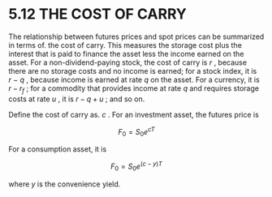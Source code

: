 # 5.12 THE COST OF CARRY  

The relationship between futures prices and spot prices can be summarized in terms of. the cost of carry. This measures the storage cost plus the interest that is paid to finance the asset less the income earned on the asset. For a non-dividend-paying stock, the cost of carry is $r$ , because there are no storage costs and no income is earned; for a stock index, it is $r\mathrm{~-~}q$ , because income is earned at rate $q$ on the asset. For a currency, it is $r-r_{f}$ ; for a commodity that provides income at rate $q$ and requires storage costs at rate $u$ , it is $r-q+u$ ; and so on.  

Define the cost of carry as. $c$ . For an investment asset, the futures price is  

$$
F_{0}=S_{0}e^{c T}
$$  

For a consumption asset, it is  

$$
F_{0}=S_{0}e^{(c-y)T}
$$  

where $y$ is the convenience yield.  
